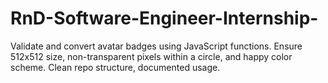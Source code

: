 # RnD-Software-Engineer-Internship-
Validate and convert avatar badges using JavaScript functions. Ensure 512x512 size, non-transparent pixels within a circle, and happy color scheme. Clean repo structure, documented usage.
